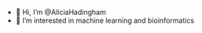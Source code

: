- 👋 Hi, I’m @AliciaHadingham
- 👀 I’m interested in machine learning and bioinformatics  

<!---
AliciaHadingham/AliciaHadingham is a ✨ special ✨ repository because its `README.md` (this file) appears on your GitHub profile.
You can click the Preview link to take a look at your changes.
--->
